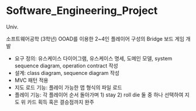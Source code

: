 # Software_Engineering_Project
Univ.

소프트웨어공학 (3학년)
OOAD를 이용한 2~4인 플레이어 구성의 Bridge 보드 게임 개발

- 요구 정의: 유스케이스 다이어그램, 유스케이스 명세, 도메인 모델, system sequence diagram, operation contract 작성
- 설계: class diagram, sequence diagram 작성
- MVC 패턴 적용
- 지도 로드 기능: 플레이 가능한 맵 형식의 파일 로드
- 플레이 기능: 각 플레이어 순서 돌아가며 1) stay 2) roll die 둘 중 하나 선택하여 지도 위 카드 획득 혹은 결승점까지 완주

